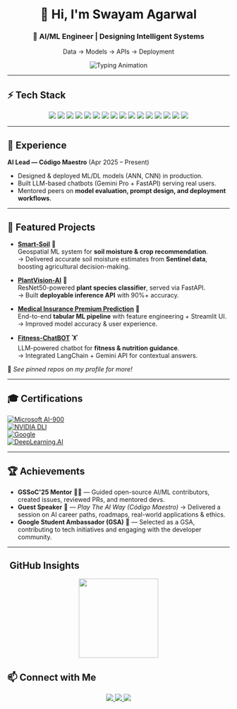 <div align="center">
  <h1>👋 Hi, I'm Swayam Agarwal</h1>
  <h3>🚀 AI/ML Engineer | Designing Intelligent Systems</h3>
  <p>Data &rarr; Models &rarr; APIs &rarr; Deployment</p>
</div>

<p align="center">
  <img src="https://readme-typing-svg.herokuapp.com?font=Fira+Code&weight=500&size=22&pause=1000&color=0A66C2&center=true&vCenter=true&width=600&lines=Specializing+in+LLMs+%26+Computer+Vision;Building+end-to-end+AI+applications;Passionate+about+Generative+AI+%26+AI+Agents" alt="Typing Animation" />
</p>

---

## ⚡ Tech Stack  

<p align="center">
  <!-- Languages -->
  <img src="https://img.shields.io/badge/Python-3776AB?style=for-the-badge&logo=python&logoColor=white"/>
  <img src="https://img.shields.io/badge/C++-00599C?style=for-the-badge&logo=c%2B%2B&logoColor=white"/>

  <!-- ML/DL -->
  <img src="https://img.shields.io/badge/TensorFlow-FF6F00?style=for-the-badge&logo=tensorflow&logoColor=white"/>
  <img src="https://img.shields.io/badge/Keras-D00000?style=for-the-badge&logo=keras&logoColor=white"/>
  <img src="https://img.shields.io/badge/scikit--learn-F7931E?style=for-the-badge&logo=scikit-learn&logoColor=white"/>
  <img src="https://img.shields.io/badge/XGBoost-EB5E00?style=for-the-badge&logo=xgboost&logoColor=white"/>
  <img src="https://img.shields.io/badge/OpenCV-5C3EE8?style=for-the-badge&logo=opencv&logoColor=white"/>

  <!-- LLMs -->
  <img src="https://img.shields.io/badge/LangChain-2E8B57?style=for-the-badge"/>
  <img src="https://img.shields.io/badge/Gemini%20Pro-4285F4?style=for-the-badge&logo=google&logoColor=white"/>
  <img src="https://img.shields.io/badge/Prompt%20Engineering-8A2BE2?style=for-the-badge"/>

  <!-- Infra/Tools -->
  <img src="https://img.shields.io/badge/FastAPI-009688?style=for-the-badge&logo=fastapi&logoColor=white"/>
  <img src="https://img.shields.io/badge/Streamlit-FF4B4B?style=for-the-badge&logo=streamlit&logoColor=white"/>
  <img src="https://img.shields.io/badge/Azure%20AI-0078D4?style=for-the-badge&logo=microsoftazure&logoColor=white"/>
  <img src="https://img.shields.io/badge/Google%20Earth%20Engine-34A853?style=for-the-badge&logo=googleearth&logoColor=white"/>
  <img src="https://img.shields.io/badge/MySQL-4479A1?style=for-the-badge&logo=mysql&logoColor=white"/>
  <img src="https://img.shields.io/badge/Git-F05032?style=for-the-badge&logo=git&logoColor=white"/>
</p>

---

## 💼 Experience  

**AI Lead — Código Maestro** (Apr 2025 – Present)  
- Designed & deployed ML/DL models (ANN, CNN) in production.  
- Built LLM-based chatbots (Gemini Pro + FastAPI) serving real users.  
- Mentored peers on **model evaluation, prompt design, and deployment workflows**.  

---

## 🚀 Featured Projects  

- **[Smart-Soil](https://github.com/SwayamAg/Smart-Soil)** 🌱  
  Geospatial ML system for **soil moisture & crop recommendation**.  
  → Delivered accurate soil moisture estimates from **Sentinel data**, boosting agricultural decision-making.  

- **[PlantVision-AI](https://github.com/SwayamAg/PlantVision-AI)** 🌿  
  ResNet50-powered **plant species classifier**, served via FastAPI.  
  → Built **deployable inference API** with 90%+ accuracy.  

- **[Medical Insurance Premium Prediction](https://github.com/SwayamAg/Medical-Insurance-Premium-Prediction)** 💊  
  End-to-end **tabular ML pipeline** with feature engineering + Streamlit UI.  
  → Improved model accuracy & user experience.  

- **[Fitness-ChatBOT](https://github.com/SwayamAg/Fitness-ChatBOT)** 🏋️  
  LLM-powered chatbot for **fitness & nutrition guidance**.  
  → Integrated LangChain + Gemini API for contextual answers.  

📌 *See pinned repos on my profile for more!*  

---

## 🎓 Certifications  

[![Microsoft AI-900](https://img.shields.io/badge/Microsoft%20AI--900-%230078D4?style=for-the-badge&logo=microsoft&logoColor=white)](https://learn.microsoft.com/en-us/users/swayamagarwal-5642/credentials/8f96ff2e94f602e0)  
[![NVIDIA DLI](https://img.shields.io/badge/NVIDIA%20DLI-LLM%20Applications-%2376B900?style=for-the-badge&logo=nvidia&logoColor=white)](https://learn.nvidia.com/certificates?id=Ejp2Q6neTyKyKRZP8lSGGA)  
[![Google](https://img.shields.io/badge/Google-Project%20Planning-%234285F4?style=for-the-badge&logo=google&logoColor=white)](https://www.coursera.org/account/accomplishments/verify/FKWSYHI7FNRM)  
[![DeepLearning.AI](https://img.shields.io/badge/DeepLearning.AI-TensorFlow%20Intro-%23FF6F00?style=for-the-badge&logo=tensorflow&logoColor=white)](https://www.coursera.org/account/accomplishments/verify/1S4XD7WKOYT4)  


---

## 🏆 Achievements  

- **GSSoC'25 Mentor** 👨‍🏫 — Guided open-source AI/ML contributors, created issues, reviewed PRs, and mentored devs.  
- **Guest Speaker** 🎤 — *Play The AI Way (Código Maestro)* → Delivered a session on AI career paths, roadmaps, real-world applications & ethics.  
- **Google Student Ambassador (GSA)** 🌟 — Selected as a GSA, contributing to tech initiatives and engaging with the developer community.  

---

## ​ GitHub Insights  

<p align="center">
  <!-- Clean profile summary -->
  <img src="https://github-profile-summary-cards.vercel.app/api/cards/profile-details?username=SwayamAg&theme=tokyonight" height="180"/>
</p>

## 📫 Connect with Me  

<p align="center">
  <a href="https://www.linkedin.com/in/swayam-agarwal">
    <img src="https://img.shields.io/badge/-LinkedIn-0077B5?style=for-the-badge&logo=linkedin&logoColor=white"/>
  </a>
  <a href="mailto:swayamagarwal19@gmail.com">
    <img src="https://img.shields.io/badge/-Gmail-D14836?style=for-the-badge&logo=gmail&logoColor=white"/>
  </a>
  <a href="https://github.com/SwayamAg">
    <img src="https://img.shields.io/badge/-GitHub-181717?style=for-the-badge&logo=github&logoColor=white"/>
  </a>
</p>

